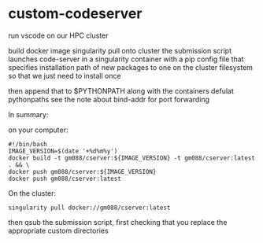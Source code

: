 # custom-codeserver
run vscode on our HPC cluster 

build docker image
singularity pull onto cluster
the submission script launches code-server in a singularity container with a pip config file that specifies installation path of new packages to one on the cluster filesystem so that we just need to install once

then append that to $PYTHONPATH along with the containers defulat pythonpaths 
see the note about bind-addr for port forwarding

In summary:

on your computer:
```
#!/bin/bash
IMAGE_VERSION=$(date '+%d%m%y')
docker build -t gm088/cserver:${IMAGE_VERSION} -t gm088/cserver:latest . && \
docker push gm088/cserver:${IMAGE_VERSION}
docker push gm088/cserver:latest
```

On the cluster:
```
singularity pull docker://gm088/cserver:latest
```
then qsub the submission script, first checking that you replace the appropriate custom directories
